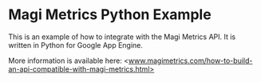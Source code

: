 # Magi Metrics Python Example
This is an example of how to integrate with the Magi Metrics API. It is written in Python for Google App Engine. 

More information is available here:
<www.magimetrics.com/how-to-build-an-api-compatible-with-magi-metrics.html>

